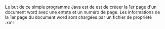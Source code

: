Le but de ce simple programme Java est de est de créeer la 1er page d'un document word avec une entete et un numéro de page.
Les informations de la 1er page du document word sont chargées par un fichier de propriété .xml

